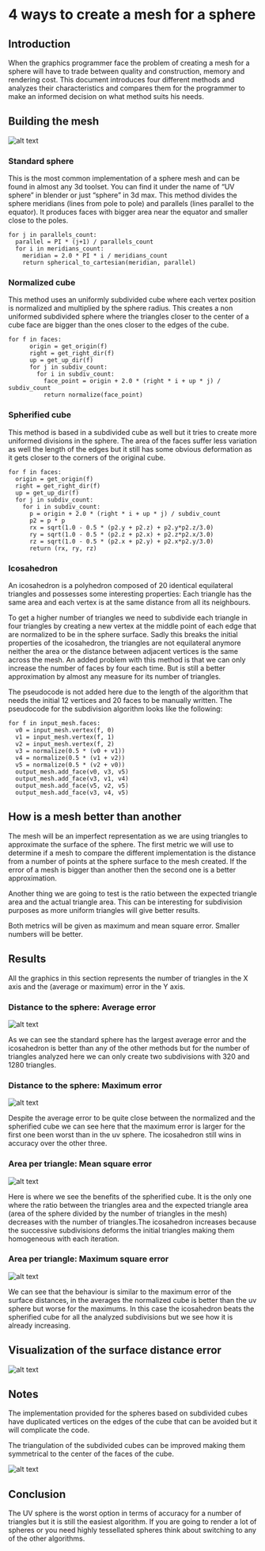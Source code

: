 # 4 ways to create a mesh for a sphere

## Introduction

When the graphics programmer face the problem of creating a mesh for a sphere will have to trade between quality and construction, memory and rendering cost. This document introduces four different methods and analyzes their characteristics and compares them for the programmer to make an informed decision on what method suits his needs.

## Building the mesh

![alt text](https://github.com/caosdoar/spheres/raw/master/img/spheres_4.png "Spheres comparison")

### Standard sphere

This is the most common implementation of a sphere mesh and can be found in almost any 3d toolset. You can find it under the name of “UV sphere” in blender or just “sphere” in 3d max. This method divides the sphere meridians (lines from pole to pole) and parallels (lines parallel to the equator). It produces faces with bigger area near the equator and smaller close to the poles.

```
for j in parallels_count:
  parallel = PI * (j+1) / parallels_count
  for i in meridians_count:
    meridian = 2.0 * PI * i / meridians_count
    return spherical_to_cartesian(meridian, parallel)
```

### Normalized cube

This method uses an uniformly subdivided cube where each vertex position is normalized and multiplied by the sphere radius. This creates a non uniformed subdivided sphere where the triangles closer to the center of a cube face are bigger than the ones closer to the edges of the cube.

```
for f in faces:
	  origin = get_origin(f)
	  right = get_right_dir(f)
	  up = get_up_dir(f)
	  for j in subdiv_count:
	    for i in subdiv_count:
	      face_point = origin + 2.0 * (right * i + up * j) / subdiv_count
	      return normalize(face_point)
```

### Spherified cube

This method is based in a subdivided cube as well but it tries to create more uniformed divisions in the sphere. The area of the faces suffer less variation as well the length of the edges but it still has some obvious deformation as it gets closer to the corners of the original cube.

```
for f in faces:
  origin = get_origin(f)
  right = get_right_dir(f)
  up = get_up_dir(f)
  for j in subdiv_count:
    for i in subdiv_count:
      p = origin + 2.0 * (right * i + up * j) / subdiv_count
      p2 = p * p
      rx = sqrt(1.0 - 0.5 * (p2.y + p2.z) + p2.y*p2.z/3.0)
      ry = sqrt(1.0 - 0.5 * (p2.z + p2.x) + p2.z*p2.x/3.0)
      rz = sqrt(1.0 - 0.5 * (p2.x + p2.y) + p2.x*p2.y/3.0)
      return (rx, ry, rz)
```

### Icosahedron

An icosahedron is a polyhedron composed of 20 identical equilateral triangles and possesses some interesting properties: Each triangle has the same area and each vertex is at the same distance from all its neighbours. 

To get a higher number of triangles we need to subdivide each triangle in four triangles by creating a new vertex at the middle point of each edge that are normalized to be in the sphere surface. Sadly this breaks the initial properties of the icosahedron, the triangles are not equilateral anymore neither the area or the distance between adjacent vertices is the same across the mesh. An added problem with this method is that we can only increase the number of faces by four each time. But is still a better approximation by almost any measure for its number of triangles.

The pseudocode is not added here due to the length of the algorithm that needs the initial 12 vertices and 20 faces to be manually written. The pseudocode for the subdivision algorithm looks like the following:

```
for f in input_mesh.faces:
  v0 = input_mesh.vertex(f, 0)
  v1 = input_mesh.vertex(f, 1)
  v2 = input_mesh.vertex(f, 2)
  v3 = normalize(0.5 * (v0 + v1))
  v4 = normalize(0.5 * (v1 + v2))
  v5 = normalize(0.5 * (v2 + v0))
  output_mesh.add_face(v0, v3, v5)
  output_mesh.add_face(v3, v1, v4)
  output_mesh.add_face(v5, v2, v5)
  output_mesh.add_face(v3, v4, v5)
```

## How is a mesh better than another

The mesh will be an imperfect representation as we are using triangles to approximate the surface of the sphere. The first metric we will use to determine if a mesh to compare the different implementation is the distance from a number of points at the sphere surface to the mesh created. If the error of a mesh is bigger than another then the second one is a better approximation.

Another thing we are going to test is the ratio between the expected triangle area and the actual triangle area. This can be interesting for subdivision purposes as more uniform triangles will give better results.

Both metrics will be given as maximum and mean square error. Smaller numbers will be better.

## Results

All the graphics in this section represents the number of triangles in the X axis and the (average or maximum) error in the Y axis.

### Distance to the sphere: Average error

![alt text](https://github.com/caosdoar/spheres/raw/master/img/surface_avg_error.png "Surface average error")

As we can see the standard sphere has the largest average error and the icosahedron is better than any of the other methods but for the number of triangles analyzed here we can only create two subdivisions with 320 and 1280 triangles.

### Distance to the sphere: Maximum error

![alt text](https://github.com/caosdoar/spheres/raw/master/img/surface_max_error.png "Surface maximum error")

Despite the average error to be quite close between the normalized and the spherified cube we can see here that the maximum error is larger for the first one been worst than in the uv sphere. The icosahedron still wins in accuracy over the other three.

### Area per triangle: Mean square error

![alt text](https://github.com/caosdoar/spheres/raw/master/img/area_avg_error.png "Surface area average error")

Here is where we see the benefits of the spherified cube. It is the only one where the ratio between the triangles area and the expected triangle area (area of the sphere divided by the number of triangles in the mesh) decreases with the number of triangles.The icosahedron increases because the successive subdivisions deforms the initial triangles making them homogeneous with each iteration.

### Area per triangle: Maximum square error

![alt text](https://github.com/caosdoar/spheres/raw/master/img/area_max_error.png "Surface area maximum error")

We can see that the behaviour is similar to the maximum error of the surface distances, in the averages the normalized cube is better than the uv sphere but worse for the maximums. In this case the icosahedron beats the spherified cube for all the analyzed subdivisions but we see how it is already increasing.

## Visualization of the surface distance error

![alt text](https://github.com/caosdoar/spheres/raw/master/img/errors_l.jpg "Surface errors in the spheres")

## Notes 

The implementation provided for the spheres based on subdivided cubes have duplicated vertices on the edges of the cube that can be avoided but it will complicate the code.

The triangulation of the subdivided cubes can be improved making them symmetrical to the center of the faces of the cube.

![alt text](https://github.com/caosdoar/spheres/raw/master/img/correct_triangulation.png "Correct way of triangulating a spherical cube")

## Conclusion

The UV sphere is the worst option in terms of accuracy for a number of triangles but it is still the easiest algorithm. If you are going to render a lot of spheres or you need highly tessellated spheres think about switching to any of the other algorithms.
